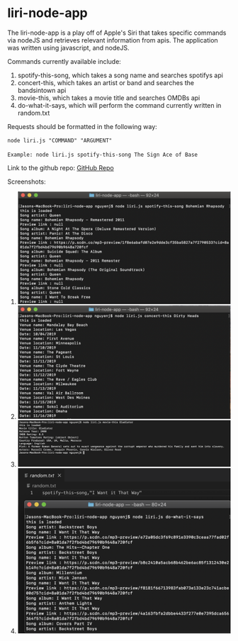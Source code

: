 # liri-node-app

The liri-node-app is a play off of Apple's Siri that takes specific commands via nodeJS  and retrieves relevant information from apis.  The application was written using javascript, and nodeJS.

Commands currently available include: 
1) spotify-this-song, which takes a song name and searches spotifys api
2) concert-this, which takes an artist or band and searches the bandsintown api
3) movie-this, which takes a movie title and searches OMDBs api
4) do-what-it-says, which will perform the command currently written in random.txt

Requests should be formatted in the following way: 

    node liri.js "COMMAND" "ARGUMENT"
    
    Example: node liri.js spotify-this-song The Sign Ace of Base

Link to the github repo: [GitHub Repo](https://github.com/nguyenj0215/liri-node-app)

Screenshots: 
1) ![Spotify-this](/spotify.png)
2) ![Spotify-this](/concert.png)
3) ![Spotify-this](/movie.png)
4) ![Spotify-this](/doit.png)
